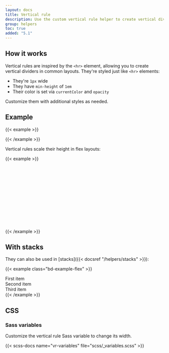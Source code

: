 ```yaml
---
layout: docs
title: Vertical rule
description: Use the custom vertical rule helper to create vertical dividers like the `<hr>` element.
group: helpers
toc: true
added: "5.1"
---
```


## How it works

Vertical rules are inspired by the `<hr>` element, allowing you to create vertical dividers in common layouts. They're
styled just like `<hr>` elements:

- They're `1px` wide
- They have `min-height` of `1em`
- Their color is set via `currentColor` and `opacity`

Customize them with additional styles as needed.

## Example

{{< example >}}
<div class="vr"></div>
{{< /example >}}

Vertical rules scale their height in flex layouts:

{{< example >}}
<div class="d-flex" style="height: 200px;">
  <div class="vr"></div>
</div>
{{< /example >}}

## With stacks

They can also be used in [stacks]({{< docsref "/helpers/stacks" >}}):

{{< example class="bd-example-flex" >}}
<div class="hstack gap-3">
  <div class="p-2">First item</div>
  <div class="p-2 ms-auto">Second item</div>
  <div class="vr"></div>
  <div class="p-2">Third item</div>
</div>
{{< /example >}}

## CSS

### Sass variables

Customize the vertical rule Sass variable to change its width.

{{< scss-docs name="vr-variables" file="scss/_variables.scss" >}}
